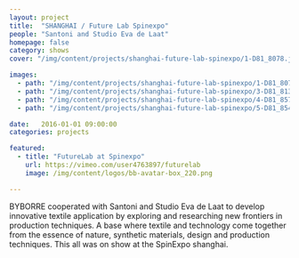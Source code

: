 ```yaml
---
layout: project
title:  "SHANGHAI / Future Lab Spinexpo"
people: "Santoni and Studio Eva de Laat"
homepage: false
category: shows
cover: "/img/content/projects/shanghai-future-lab-spinexpo/1-D81_8078.jpg"

images:
  - path: "/img/content/projects/shanghai-future-lab-spinexpo/1-D81_8078.jpg"
  - path: "/img/content/projects/shanghai-future-lab-spinexpo/3-D81_8132.jpg"
  - path: "/img/content/projects/shanghai-future-lab-spinexpo/4-D81_8572.jpg"
  - path: "/img/content/projects/shanghai-future-lab-spinexpo/5-D81_8540.jpg"

date:   2016-01-01 09:00:00
categories: projects

featured:
  - title: "FutureLab at Spinexpo"
    url: https://vimeo.com/user4763897/futurelab
    image: /img/content/logos/bb-avatar-box_220.png

---
```


BYBORRE cooperated with Santoni and Studio Eva de Laat to develop innovative textile application by exploring and
researching new frontiers in production techniques. A base where textile and technology come together from the essence
of nature, synthetic materials, design and production techniques. This all was on show at the SpinExpo shanghai.

